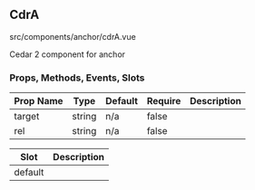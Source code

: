 ## CdrA


src/components/anchor/cdrA.vue


Cedar 2 component for anchor

### Props, Methods, Events, Slots

Prop Name | Type | Default | Require | Description
--- | --- | --- | --- | ---
target | string | n/a | false | 
rel | string | n/a | false | 

Slot | Description
--- | ---
default | 
